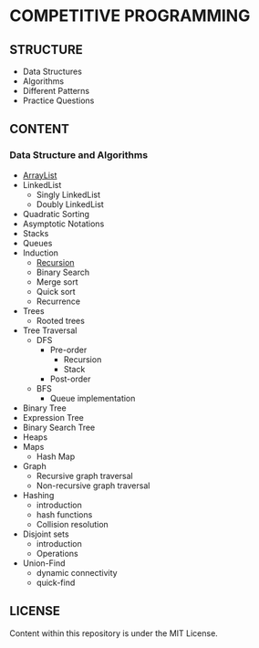 # COMPETITIVE PROGRAMMING

## STRUCTURE

- Data Structures
- Algorithms
- Different Patterns
- Practice Questions

## CONTENT

### Data Structure and Algorithms

- [ArrayList](./data-structure-and-algorithms/lists/ArrList.java)
- LinkedList
  - Singly LinkedList
  - Doubly LinkedList
- Quadratic Sorting
- Asymptotic Notations
- Stacks
- Queues
- Induction
  - [Recursion](./data-structure-and-algorithms/recursion/fibonacci.js)
  - Binary Search
  - Merge sort
  - Quick sort
  - Recurrence
- Trees
  - Rooted trees
- Tree Traversal
  - DFS
    - Pre-order
      - Recursion
      - Stack
    - Post-order
  - BFS
    - Queue implementation
- Binary Tree
- Expression Tree
- Binary Search Tree
- Heaps
- Maps
  - Hash Map
- Graph
  - Recursive graph traversal
  - Non-recursive graph traversal
- Hashing
  - introduction
  - hash functions
  - Collision resolution
- Disjoint sets
  - introduction
  - Operations
- Union-Find
  - dynamic connectivity
  - quick-find

## LICENSE

Content within this repository is under the MIT License.
